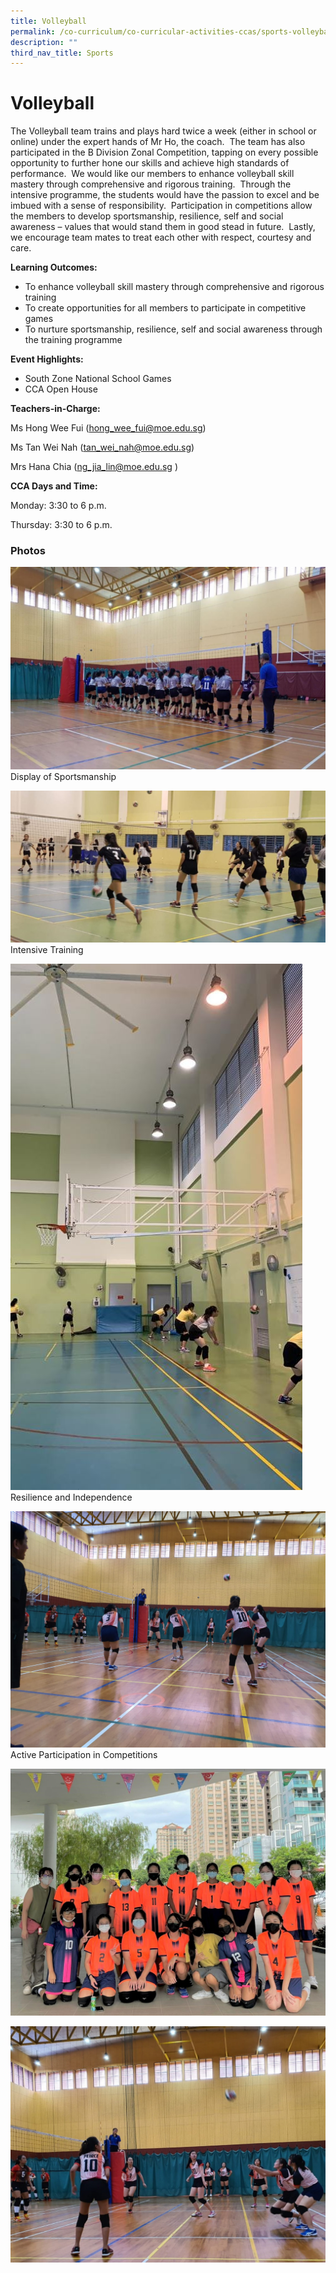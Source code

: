 ```yaml
---
title: Volleyball
permalink: /co-curriculum/co-curricular-activities-ccas/sports-volleyball/
description: ""
third_nav_title: Sports
---
```

# **Volleyball**

The Volleyball team trains and plays hard twice a week (either in school or online) under the expert hands of Mr Ho, the coach.  The team has also participated in the B Division Zonal Competition, tapping on every possible opportunity to further hone our skills and achieve high standards of performance.  We would like our members to enhance volleyball skill mastery through comprehensive and rigorous training.  Through the intensive programme, the students would have the passion to excel and be imbued with a sense of responsibility.  Participation in competitions allow the members to develop sportsmanship, resilience, self and social awareness – values that would stand them in good stead in future.  Lastly, we encourage team mates to treat each other with respect, courtesy and care.

**Learning Outcomes:**

*   To enhance volleyball skill mastery through comprehensive and rigorous training
*   To create opportunities for all members to participate in competitive games
*   To nurture sportsmanship, resilience, self and social awareness through the training programme

**Event Highlights:**

*   South Zone National School Games
*   CCA Open House

**Teachers-in-Charge:**

Ms Hong Wee Fui ([hong\_wee\_fui@moe.edu.sg](mailto:hong_wee_fui@moe.edu.sg))

Ms Tan Wei Nah ([tan\_wei\_nah@moe.edu.sg](mailto:tan_wei_nah@moe.edu.sg))

Mrs Hana Chia ([ng\_jia\_lin@moe.edu.sg](mailto:ng_jia_lin@moe.edu.sg) ) 

**CCA Days and Time:**

Monday: 3:30 to 6 p.m.

Thursday: 3:30 to 6 p.m.

### Photos

![](/images/Photo-2-1.jpg)
Display of Sportsmanship

![](/images/Photo-3-1.jpg)
Intensive Training

![](/images/Photo-4-1-1.jpg)
Resilience and Independence

![](/images/Photo-1-7.jpg)
Active Participation in Competitions

![](/images/Pic-1.jpeg)

![](/images/Pic-2.jpeg)